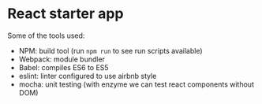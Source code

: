 # React starter app
Some of the tools used:
- NPM: build tool (run `npm run` to see run scripts available)
- Webpack: module bundler
- Babel: compiles ES6 to ES5
- eslint: linter configured to use airbnb style
- mocha: unit testing (with enzyme we can test react components without DOM)
